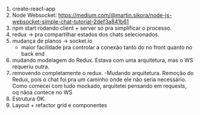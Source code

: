 1) create-react-app
2) Node Websocket: https://medium.com/@martin.sikora/node-js-websocket-simple-chat-tutorial-2def3a841b61
3) npm start rodando client + server só pra simplificar o processo.
4) redux -> pra compartilhar estados dos chats selecionados.
5) mudança de planos -> socket.io
    - maior facilidade pra controlar a conexão tanto do no front quanto no back end
6) mudando modelagem do Redux. Estava com uma arquitetura, mas o WS requeriu outra.
7) removendo completamente o redux.
    -Mudando arquitetura. Remoção do Redux, pois o chat foi pra um caminho onde ele não seria necessário. Como comecei com tudo mockado, arquitetei pensando em requests, oq nãoa contece no WS
8) Estrutura OK.
9) Layout + refactor grid e componentes